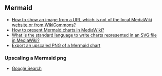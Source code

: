 ## Mermaid

* [How to show an image from a URL which is not of the local MediaWiki website or from WikiCommons?](https://www.mediawiki.org/wiki/Topic:Xv4xasyuwfdu7ikg)
* [How to present Mermaid charts in MediaWiki?](https://www.mediawiki.org/wiki/Topic:Xv5qbgw3tvtgjm87)
* [What is the standard language to write charts represented in an SVG file in MediaWiki?](https://www.mediawiki.org/wiki/Topic:Xva6w8qdlko02qod)
* [Export an upscaled PNG of a Mermaid chart](https://graphicdesign.stackexchange.com/questions/162994/how-to-do-artifical-intelligence-upscaling-to-a-pixelated-or-smeared-image)

### Upscaling a Mermaid png

* [Google Search](https://www.google.com/search?q=upscaling+png&sca_esv=590812421&sxsrf=AM9HkKm7Wa2Wh5u8mmAZP7hC_ZLjfvSjag%3A1702535417537&ei=-aB6ZZ2sIOCskdUPusmM8As&ved=0ahUKEwjdjJ7Wpo6DAxVgVqQEHbokA74Q4dUDCBA&uact=5&oq=upscaling+png&gs_lp=Egxnd3Mtd2l6LXNlcnAiDXVwc2NhbGluZyBwbmcyBRAAGIAEMgYQABgWGB4yBhAAGBYYHjIGEAAYFhgeMgYQABgWGB4yBhAAGBYYHjILEAAYgAQYigUYhgMyCxAAGIAEGIoFGIYDMgsQABiABBiKBRiGAzILEAAYgAQYigUYhgNI3CtQlQ5Y5ypwCXgBkAEAmAGgAaABjg2qAQQwLjEyuAEDyAEA-AEBwgIKEAAYRxjWBBiwA8ICBBAjGCfCAggQABgWGB4YD8ICChAAGIAEGBQYhwLCAgsQABiABBiKBRiRAuIDBBgAIEGIBgGQBgg&sclient=gws-wiz-serp)
